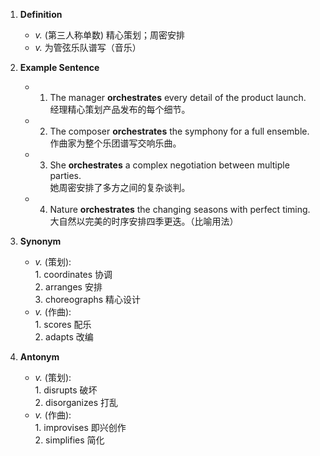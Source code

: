 1. **Definition**  
	- *v.* (第三人称单数) 精心策划；周密安排  
	- *v.* 为管弦乐队谱写（音乐）  

2. **Example Sentence**  
	- 1. The manager **orchestrates** every detail of the product launch.  
			经理精心策划产品发布的每个细节。  
	- 2. The composer **orchestrates** the symphony for a full ensemble.  
			作曲家为整个乐团谱写交响乐曲。  
	- 3. She **orchestrates** a complex negotiation between multiple parties.  
			她周密安排了多方之间的复杂谈判。  
	- 4. Nature **orchestrates** the changing seasons with perfect timing.  
			大自然以完美的时序安排四季更迭。（比喻用法）  

3. **Synonym**  
	- *v.* (策划):  
			1. coordinates 协调  
			2. arranges 安排  
			3. choreographs 精心设计  
	- *v.* (作曲):  
			1. scores 配乐  
			2. adapts 改编  

4. **Antonym**  
	- *v.* (策划):  
			1. disrupts 破坏  
			2. disorganizes 打乱  
	- *v.* (作曲):  
			1. improvises 即兴创作  
			2. simplifies 简化  